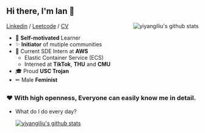 ## Hi there, I'm Ian 👋

<a href="http://google.com">
 <img align="right" src="https://github-readme-stats.vercel.app/api?username=ianliuy&show_icons=true&title_color=ff8f1c&icon_color=250E62&text_color=193549&bg_color=f2fcff" alt="yiyangiliu's github stats" />
</a>

[Linkedin](https://www.linkedin.com/in/ianliuy) / [Leetcode](https://leetcode.com/ianliuy) / [CV](https://github.com/yiyangiliu/Resume)
 - 📌 **Self-motivated** Learner
 - ✨ **Initiator** of mutiple communities
 - 👔 Current SDE Intern at **AWS**
   - Elastic Container Service (ECS)
   - Interned at **TikTok**, **THU** and **CMU**
 - 🎓 Proud **USC Trojan**
 - ✏ Male **Feminist**
 
## 

### ❤ With high openness, Everyone can easily know me in detail.
 - What do I do every day? 

     [![yiyangiliu's github stats](https://github-readme-stats.vercel.app/api/pin/?username=ianliuy&repo=RescueTime-Record&title_color=ff8f1c&icon_color=250E62&text_color=193549&bg_color=f2fcff)](https://github.com/ianliuy/RescueTime-Record)

<!--
**yiyangiliu/yiyangiliu** is a ✨ _special_ ✨ repository because its `README.md` (this file) appears on your GitHub profile.

Here are some ideas to get you started:

- 🔭 I’m currently working on ...
- 🌱 I’m currently learning ...
- 👯 I’m looking to collaborate on ...
- 🤔 I’m looking for help with ...
- 💬 Ask me about ...
- 📫 How to reach me: ...
- 😄 Pronouns: ...
- ⚡ Fun fact: ...
-->

